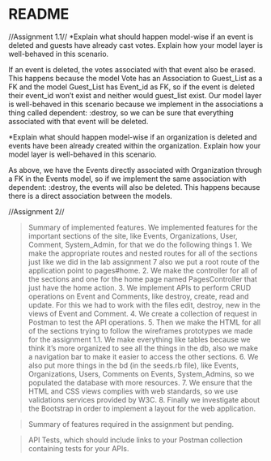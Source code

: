 # README
//Assignment 1.1//
*Explain what should happen model-wise if an event is deleted and guests have already cast votes. Explain how your model layer is well-behaved in this scenario. 

If an event is deleted, the votes associated with that event also be erased. This happens because the model Vote has an Association to Guest_List as a FK and the model Guest_List has Event_id as FK, so if the event is deleted their event_id won’t exist and neither would guest_list exist.  Our model layer is well-behaved in this scenario because we implement in the associations a thing called dependent: :destroy, so we can be sure that everything associated with that event will be deleted.

*Explain what should happen model-wise if an organization is deleted and events have been already created within the organization. Explain how your model layer is well-behaved in this scenario.
    
As above, we have the Events directly associated with Organization through a FK in the Events model, so if we implement the same association with dependent: :destroy, the events will also be deleted. This happens because there is a direct association between the models.

//Assignment 2//
> Summary of implemented features.
    We implemented features for the important sections of the site, like Events, Organizations, User, Comment, System_Admin,       for that we do the following things
    1. We make the appropriate routes and nested routes for all of the sections just like we did in the lab assignment 7 also        we put a root route of the application point to pages#home.
    2. We make the controller for all of the sections and one for the home page named PagesController that just have the home        action.
    3. We implement APIs to perform CRUD operations on Event and Comments, like destroy, create, read and update. For this we        had to work with the files edit, destroy, new in the views of Event and Comment.
    4. We create a collection of request in Postman to test the API operations.
    5. Then we make the HTML for all of the sections trying to follow the wireframes prototypes we made for the assignment            1.1. We make everything like tables because we think it’s more organized to see all the things in the db, also we make        a navigation bar to make it easier to access the other sections.
    6. We also put more things in the bd (in the seeds.rb file), like Events, Organizations, Users, Comments on Events,               System_Admins, so we populated the database with more resources.
    7. We ensure that the HTML and CSS views complies with web standards, so we use validations services provided by W3C.
    8. Finally we investigate about the Bootstrap in order to implement a layout for the web application.
    
> Summary of features required in the assignment but pending.

> API Tests, which should include links to your Postman collection containing tests for your APIs. 

